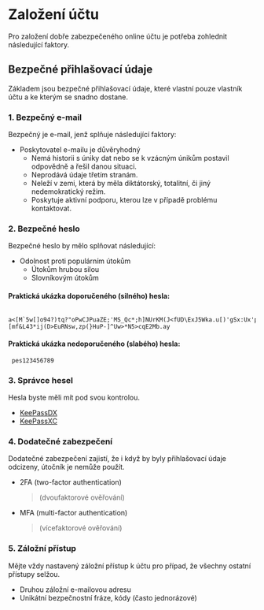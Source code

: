 # Založení účtu
Pro založení dobře zabezpečeného online účtu je potřeba zohlednit následující faktory.

## Bezpečné přihlašovací údaje
Základem jsou bezpečné přihlašovací údaje, které vlastní pouze vlastník účtu a ke kterým se snadno dostane.

### 1. Bezpečný e-mail
Bezpečný je e-mail, jenž splňuje následující faktory:
- Poskytovatel e-mailu je důvěryhodný
  - Nemá historii s úniky dat nebo se k vzácným únikům postavil odpovědně a řešil danou situaci.
  - Neprodává údaje třetím stranám.
  - Neleží v zemi, která by měla diktátorský, totalitní, či jiný nedemokratický režim.
  - Poskytuje aktivní podporu, kterou lze v případě problému kontaktovat.

### 2. Bezpečné heslo
Bezpečné heslo by mělo splňovat následující:
- Odolnost proti populárním útokům
  - Útokům hrubou silou
  - Slovníkovým útokům

#### Praktická ukázka doporučeného (silného) hesla:
```
 a<[M`5w[]o94?)tq?"oPwCJPuaZE;'MS_Qc*;h]NUrKM(J<fUD\ExJ5Wka.u[)'gSx:Ux'pWuDo4]]Q)[mf&L43*ij(D>EuRNsw,zp(}HuP-]^Uw>*N5>cqE2Mb.ay
```

#### Praktická ukázka nedoporučeného (slabého) hesla:
```
 pes123456789
```
### 3. Správce hesel
Hesla byste měli mít pod svou kontrolou.
- [KeePassDX](https://www.keepassdx.com/)
- [KeePassXC](https://keepassxc.org/)

### 4. Dodatečné zabezpečení
Dodatečné zabezpečení zajistí, že i když by byly přihlašovací údaje odcizeny, útočník je nemůže použít.
- 2FA (two-factor authentication)
  > (dvoufaktorové ověřování)
- MFA (multi-factor authentication)
  > (vícefaktorové ověřování)

### 5. Záložní přístup
Mějte vždy nastavený záložní přístup k účtu pro případ, že všechny ostatní přístupy selžou.
- Druhou záložní e-mailovou adresu
- Unikátní bezpečnostní fráze, kódy (často jednorázové)
